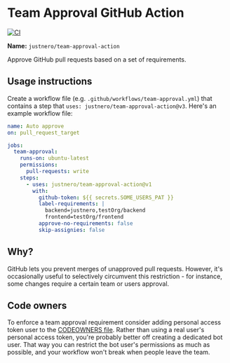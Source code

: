 # Team Approval GitHub Action

[![CI](https://github.com/justnero/team-approval-action/actions/workflows/ci.yml/badge.svg?event=push)](https://github.com/justnero/team-approval-action/actions/workflows/ci.yml)

**Name:** `justnero/team-approval-action`

Approve GitHub pull requests based on a set of requirements.

## Usage instructions

Create a workflow file (e.g. `.github/workflows/team-approval.yml`) that contains a step that `uses: justnero/team-approval-action@v3`. Here's an example workflow file:

```yaml
name: Auto approve
on: pull_request_target

jobs:
  team-approval:
    runs-on: ubuntu-latest
    permissions:
      pull-requests: write
    steps:
      - uses: justnero/team-approval-action@v1
        with:
          github-token: ${{ secrets.SOME_USERS_PAT }}
          label-requirements: |
            backend=justnero,testOrg/backend
            frontend=testOrg/frontend
          approve-no-requirements: false
          skip-assignies: false
```

## Why?

GitHub lets you prevent merges of unapproved pull requests. However, it's occasionally useful to selectively circumvent this restriction - for instance, some changes require a certain team or users approval.

## Code owners

To enforce a team approval requirement consider adding personal access token user to the [CODEOWNERS file](https://docs.github.com/en/github/creating-cloning-and-archiving-repositories/about-code-owners). Rather than using a real user's personal access token, you're probably better off creating a dedicated bot user. That way you can restrict the bot user's permissions as much as possible, and your workflow won't break when people leave the team.
